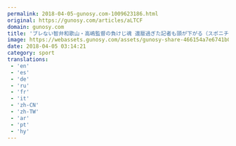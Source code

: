 ```yaml
---
permalink: 2018-04-05-gunosy.com-1009623186.html
original: https://gunosy.com/articles/aLTCF
domain: gunosy.com
title: 'ブレない智弁和歌山・高嶋監督の負けじ魂 還暦過ぎた記者も頭が下がる（スポニチアネックス） - グノシー'
image: https://webassets.gunosy.com/assets/gunosy-share-466154a7e6741b0dbc8895ceff97e34818892a0e7dbc05d641d2606f8820dd35.jpg
date: 2018-04-05 03:14:21
category: sport
translations: 
 - 'en'
 - 'es'
 - 'de'
 - 'ru'
 - 'fr'
 - 'it'
 - 'zh-CN'
 - 'zh-TW'
 - 'ar'
 - 'pt'
 - 'hy'
---
```


